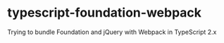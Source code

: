 # typescript-foundation-webpack
Trying to bundle Foundation and jQuery with Webpack in TypeScript 2.x
